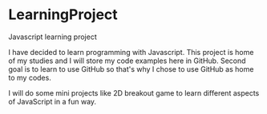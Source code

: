 # LearningProject
Javascript learning project

I have decided to learn programming with Javascript. This project is home of my studies and I will store my code examples here in GitHub. Second goal is to learn to use GitHub so that's why I chose to use GitHub as home to my codes.

I will do some mini projects like 2D breakout game to learn different aspects of JavaScript in a fun way.
